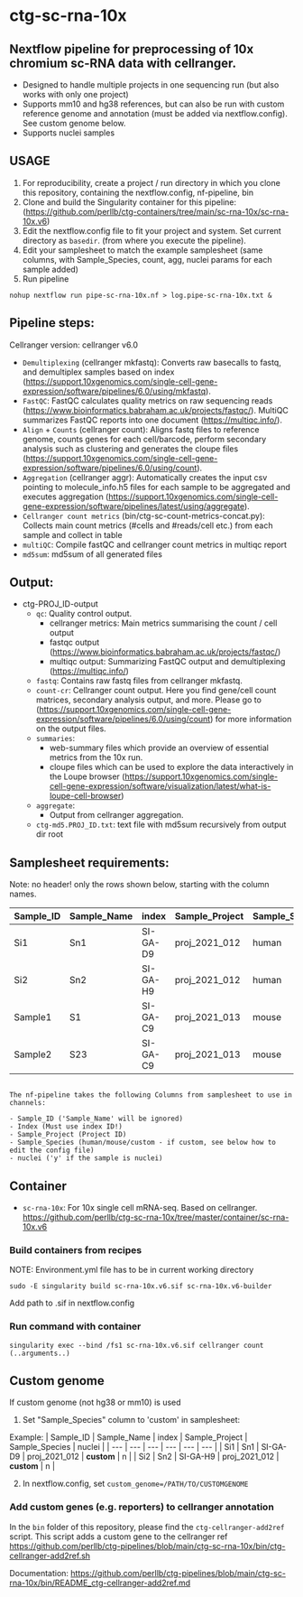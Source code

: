 # ctg-sc-rna-10x 
## Nextflow pipeline for preprocessing of 10x chromium sc-RNA data with cellranger. 

- Designed to handle multiple projects in one sequencing run (but also works with only one project)
- Supports mm10 and hg38 references, but can also be run with custom reference genome and annotation (must be added via nextflow.config). See custom genome below.
- Supports nuclei samples

## USAGE

1. For reproducibility, create a project / run directory in which you clone this repository, containing the nextflow.config, nf-pipeline, bin
2. Clone and build the Singularity container for this pipeline: (https://github.com/perllb/ctg-containers/tree/main/sc-rna-10x/sc-rna-10x.v6)
3. Edit the nextflow.config file to fit your project and system. Set current directory as `basedir`. (from where you execute the pipeline).
4. Edit your samplesheet to match the example samplesheet (same columns, with Sample_Species, count, agg, nuclei params for each sample added)
5. Run pipeline 
```
nohup nextflow run pipe-sc-rna-10x.nf > log.pipe-sc-rna-10x.txt &
```


## Pipeline steps:

Cellranger version: cellranger v6.0 

* `Demultiplexing` (cellranger mkfastq): Converts raw basecalls to fastq, and demultiplex samples based on index (https://support.10xgenomics.com/single-cell-gene-expression/software/pipelines/6.0/using/mkfastq).
* `FastQC`: FastQC calculates quality metrics on raw sequencing reads (https://www.bioinformatics.babraham.ac.uk/projects/fastqc/). MultiQC summarizes FastQC reports into one document (https://multiqc.info/).
* `Align` + `Counts` (cellranger count): Aligns fastq files to reference genome, counts genes for each cell/barcode, perform secondary analysis such as clustering and generates the cloupe files (https://support.10xgenomics.com/single-cell-gene-expression/software/pipelines/6.0/using/count).
* `Aggregation` (cellranger aggr): Automatically creates the input csv pointing to molecule_info.h5 files for each sample to be aggregated and executes aggregation (https://support.10xgenomics.com/single-cell-gene-expression/software/pipelines/latest/using/aggregate). 
* `Cellranger count metrics` (bin/ctg-sc-count-metrics-concat.py): Collects main count metrics (#cells and #reads/cell etc.) from each sample and collect in table
* `multiQC`: Compile fastQC and cellranger count metrics in multiqc report
* `md5sum`: md5sum of all generated files


## Output:
* ctg-PROJ_ID-output
    * `qc`: Quality control output. 
        * cellranger metrics: Main metrics summarising the count / cell output 
        * fastqc output (https://www.bioinformatics.babraham.ac.uk/projects/fastqc/)
        * multiqc output: Summarizing FastQC output and demultiplexing (https://multiqc.info/)
    * `fastq`: Contains raw fastq files from cellranger mkfastq.
    * `count-cr`: Cellranger count output. Here you find gene/cell count matrices, secondary analysis output, and more. Please go to (https://support.10xgenomics.com/single-cell-gene-expression/software/pipelines/6.0/using/count) for more information on the output files.
    * `summaries`: 
        * web-summary files which provide an overview of essential metrics from the 10x run. 
        * cloupe files which can be used to explore the data interactively in the Loupe browser (https://support.10xgenomics.com/single-cell-gene-expression/software/visualization/latest/what-is-loupe-cell-browser)  
    * `aggregate`:
        * Output from cellranger aggregation. 
    * `ctg-md5.PROJ_ID.txt`: text file with md5sum recursively from output dir root    


## Samplesheet requirements:

Note: no header! only the rows shown below, starting with the column names.

 | Sample_ID | Sample_Name | index | Sample_Project | Sample_Species | nuclei | 
 | --- | --- | --- | --- | --- | --- | 
 | Si1 | Sn1 | SI-GA-D9 | proj_2021_012 | human | n | 
 | Si2 | Sn2 | SI-GA-H9 | proj_2021_012 | human | n | 
 | Sample1 | S1 | SI-GA-C9 | proj_2021_013 | mouse | y | 
 | Sample2 | S23 | SI-GA-C9 | proj_2021_013 | mouse | y |

```

The nf-pipeline takes the following Columns from samplesheet to use in channels:

- Sample_ID ('Sample_Name' will be ignored)
- Index (Must use index ID!)
- Sample_Project (Project ID)
- Sample_Species (human/mouse/custom - if custom, see below how to edit the config file)
- nuclei ('y' if the sample is nuclei) 
```


## Container
- `sc-rna-10x`: For 10x single cell mRNA-seq. Based on cellranger.
https://github.com/perllb/ctg-sc-rna-10x/tree/master/container/sc-rna-10x.v6

### Build containers from recipes

NOTE: Environment.yml file has to be in current working directory
```
sudo -E singularity build sc-rna-10x.v6.sif sc-rna-10x.v6-builder
```
Add path to .sif in nextflow.config


### Run command with container
```
singularity exec --bind /fs1 sc-rna-10x.v6.sif cellranger count (..arguments..)
```

## Custom genome 

If custom genome (not hg38 or mm10) is used

1. Set "Sample_Species" column to 'custom' in samplesheet:

Example:
 | Sample_ID | Sample_Name | index | Sample_Project | Sample_Species | nuclei | 
 | --- | --- | --- | --- | --- | --- | 
 | Si1 | Sn1 | SI-GA-D9 | proj_2021_012 | **custom** | n | 
 | Si2 | Sn2 | SI-GA-H9 | proj_2021_012 | **custom** | n | 
 
 2. In nextflow.config, set 
 `custom_genome=/PATH/TO/CUSTOMGENOME`
 
### Add custom genes (e.g. reporters) to cellranger annotation

In the `bin` folder of this repository, please find the `ctg-cellranger-add2ref` script. 
This script adds a custom gene to the cellranger ref
https://github.com/perllb/ctg-pipelines/blob/main/ctg-sc-rna-10x/bin/ctg-cellranger-add2ref.sh

Documentation: 
https://github.com/perllb/ctg-pipelines/blob/main/ctg-sc-rna-10x/bin/README_ctg-cellranger-add2ref.md


